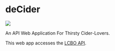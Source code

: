 # deCider

<img src="http://unsplash.it/333">

An API Web Application For Thirsty Cider-Lovers.

This web app accesses the <a href="http://www.lcboapi.com">LCBO API</a>.